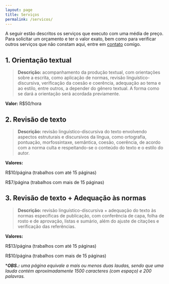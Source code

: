 ```yaml
---
layout: page
title: Serviços
permalink: /servicos/
---
```


A seguir estão descritos os serviços que executo com uma média de preço. Para solicitar um orçamento e ter o valor exato, bem como para verificar outros serviços que não constam aqui, entre em [contato](/contato/) comigo.



## 1. Orientação textual

> **Descrição:** acompanhamento da produção textual, com orientações sobre a escrita, como aplicação de normas, revisão linguístico-discursiva, verificação da coesão e coerência, adequação ao tema e ao estilo, entre outros, a depender do gênero textual. A forma como se dará a orientação será acordada previamente.

**Valor:** R$50/hora


## 2. Revisão de texto

> **Descrição:** revisão linguístico-discursiva do texto envolvendo aspectos estruturais e discursivos da língua, como ortografia, pontuação, morfossintaxe, semântica, coesão, coerência, de acordo com a norma culta e respeitando-se o conteúdo do texto e o estilo do autor.

**Valores:** 

R$10/página (trabalhos com até 15 páginas)

R$7/página (trabalhos com mais de 15 páginas)


## 3. Revisão de texto + Adequação às normas

> **Descrição:** revisão linguístico-discursiva + adequação do texto às normas específicas de publicação, com conferência de capa, folha de rosto e de aprovação, listas e sumário, além do ajuste de citações e verificação das referências.

**Valores:** 

R$13/página (trabalhos com até 15 páginas)

R$10/página (trabalhos com mais de 15 páginas)


*_**OBS.:** uma página equivale a mais ou menos duas laudas, sendo que uma lauda contém aproximadamente 1500 caracteres (com espaço) e 200 palavras._
